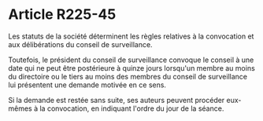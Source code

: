 # Article R225-45

Les statuts de la société déterminent les règles relatives à la convocation et aux délibérations du conseil de surveillance.

Toutefois, le président du conseil de surveillance convoque le conseil à une date qui ne peut être postérieure à quinze jours lorsqu'un membre au moins du directoire ou le tiers au moins des membres du conseil de surveillance lui présentent une demande motivée en ce sens.

Si la demande est restée sans suite, ses auteurs peuvent procéder eux-mêmes à la convocation, en indiquant l'ordre du jour de la séance.
